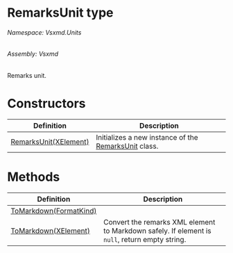 <a name='T-Vsxmd-Units-RemarksUnit'></a>
# RemarksUnit type

###### Namespace:  Vsxmd.Units

###### Assembly:  Vsxmd

Remarks unit.

# Constructors

| Definition | Description |
|-|-|
| [RemarksUnit(XElement)](/Vsxmd.Units/RemarksUnit.md/#M-Vsxmd-Units-RemarksUnit-#ctor-System-Xml-Linq-XElement-) | Initializes a new instance of the [RemarksUnit](/Vsxmd.Units/RemarksUnit.md/#T-Vsxmd-Units-RemarksUnit) class. |

# Methods

| Definition | Description |
|-|-|
| [ToMarkdown(FormatKind)](/Vsxmd.Units/RemarksUnit.md/#M-Vsxmd-Units-RemarksUnit-ToMarkdown-Vsxmd-Units-FormatKind-) |  |
| [ToMarkdown(XElement)](/Vsxmd.Units/RemarksUnit.md/#M-Vsxmd-Units-RemarksUnit-ToMarkdown-System-Xml-Linq-XElement-) | Convert the remarks XML element to Markdown safely. If element is `null`, return empty string. |
